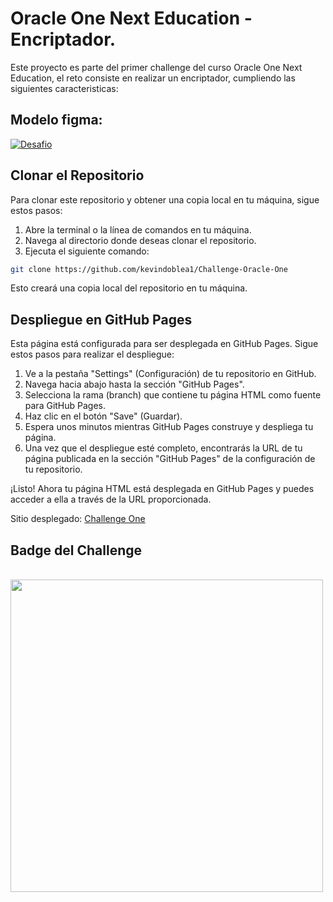 # Oracle One Next Education - Encriptador.

Este proyecto es parte del primer challenge del curso Oracle One Next Education, el reto consiste en realizar un encriptador, cumpliendo las siguientes caracteristicas:

## Modelo figma:
[![Desafio](https://i.imgur.com/NFYhDAq.png)](https://i.imgur.com)



## Clonar el Repositorio

Para clonar este repositorio y obtener una copia local en tu máquina, sigue estos pasos:

1. Abre la terminal o la línea de comandos en tu máquina.
2. Navega al directorio donde deseas clonar el repositorio.
3. Ejecuta el siguiente comando:

```bash
git clone https://github.com/kevindoblea1/Challenge-Oracle-One
```
Esto creará una copia local del repositorio en tu máquina.

## Despliegue en GitHub Pages

Esta página está configurada para ser desplegada en GitHub Pages. Sigue estos pasos para realizar el despliegue:

1. Ve a la pestaña "Settings" (Configuración) de tu repositorio en GitHub.
2. Navega hacia abajo hasta la sección "GitHub Pages".
3. Selecciona la rama (branch) que contiene tu página HTML como fuente para GitHub Pages.
4. Haz clic en el botón "Save" (Guardar).
5. Espera unos minutos mientras GitHub Pages construye y despliega tu página.
6. Una vez que el despliegue esté completo, encontrarás la URL de tu página publicada en la sección "GitHub Pages" de la configuración de tu repositorio.

¡Listo! Ahora tu página HTML está desplegada en GitHub Pages y puedes acceder a ella a través de la URL proporcionada.

Sitio desplegado: [Challenge One](https://pages.github.com/](https://kevindoblea1.github.io/Challenge-Oracle-One))

## Badge del Challenge
<br>
  <img height="500em" src="https://i.imgur.com/YwD6ias.png" -->
<br> 
